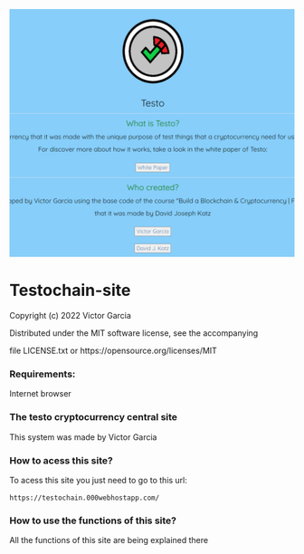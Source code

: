 ![screenshot](/Capture.PNG)

# Testochain-site

<p> Copyright (c) 2022 Victor Garcia </p>
<p> Distributed under the MIT software license, see the accompanying </p>
<p> file LICENSE.txt or https://opensource.org/licenses/MIT </p>

### Requirements: ###

<p> Internet browser </p>

### The testo cryptocurrency central site ###

<p> This system was made by Victor Garcia </p>

### How to acess this site? ###

<p> To acess this site you just need to go to this url: </p>
  
    https://testochain.000webhostapp.com/
  
### How to use the functions of this site? ###

<p> All the functions of this site are being explained there </p>
